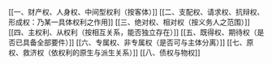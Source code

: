 [[一、财产权、人身权、中间型权利（按客体）]]
[[二、支配权、请求权、抗辩权、形成权：乃某一具体权利之作用]]
[[三、绝对权、相对权（按义务人之范围）]]
[[四、主权利、从权利（按相互关系，能否独立存在）]]
[[五、既得权、期待权（是否已具备全部要件）]]
[[六、专属权、非专属权（是否可与主体分离）]]
[[七、原权、救济权（依权利的原生与派生关系）]]
[[八、债权与物权]]